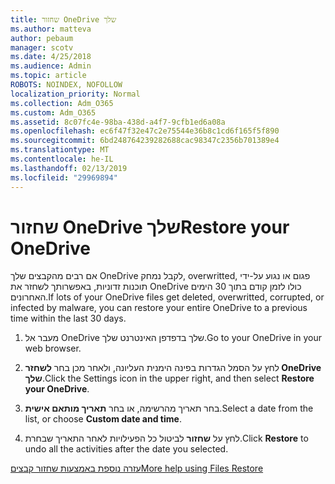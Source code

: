 ```yaml
---
title: שחזור OneDrive שלך
ms.author: matteva
author: pebaum
manager: scotv
ms.date: 4/25/2018
ms.audience: Admin
ms.topic: article
ROBOTS: NOINDEX, NOFOLLOW
localization_priority: Normal
ms.collection: Adm_O365
ms.custom: Adm_O365
ms.assetid: 8c07fc4e-98ba-438d-a4f7-9cfb1ed6a08a
ms.openlocfilehash: ec6f47f32e47c2e75544e36b8c1cd6f165f5f890
ms.sourcegitcommit: 6bd248764239282688cac98347c2356b701389e4
ms.translationtype: MT
ms.contentlocale: he-IL
ms.lasthandoff: 02/13/2019
ms.locfileid: "29969894"
---
```

# <a name="restore-your-onedrive"></a><span data-ttu-id="3e188-102">שחזור OneDrive שלך</span><span class="sxs-lookup"><span data-stu-id="3e188-102">Restore your OneDrive</span></span>

<span data-ttu-id="3e188-103">אם רבים מהקבצים שלך OneDrive לקבל נמחק, overwritted, פגום או נגוע על-ידי תוכנות זדוניות, באפשרותך לשחזר את OneDrive כולו לזמן קודם בתוך 30 הימים האחרונים.</span><span class="sxs-lookup"><span data-stu-id="3e188-103">If lots of your OneDrive files get deleted, overwritted, corrupted, or infected by malware, you can restore your entire OneDrive to a previous time within the last 30 days.</span></span>
  
1. <span data-ttu-id="3e188-104">מעבר אל OneDrive שלך בדפדפן האינטרנט שלך.</span><span class="sxs-lookup"><span data-stu-id="3e188-104">Go to your OneDrive in your web browser.</span></span>
    
2. <span data-ttu-id="3e188-105">לחץ על הסמל הגדרות בפינה הימנית העליונה, ולאחר מכן בחר **לשחזר OneDrive שלך**.</span><span class="sxs-lookup"><span data-stu-id="3e188-105">Click the Settings icon in the upper right, and then select **Restore your OneDrive**.</span></span>
    
3. <span data-ttu-id="3e188-106">בחר תאריך מהרשימה, או בחר **תאריך מותאם אישית**.</span><span class="sxs-lookup"><span data-stu-id="3e188-106">Select a date from the list, or choose **Custom date and time**.</span></span>
    
4. <span data-ttu-id="3e188-107">לחץ על **שחזור** לביטול כל הפעילויות לאחר התאריך שבחרת.</span><span class="sxs-lookup"><span data-stu-id="3e188-107">Click **Restore** to undo all the activities after the date you selected.</span></span> 
    
[<span data-ttu-id="3e188-108">עזרה נוספת באמצעות שחזור קבצים</span><span class="sxs-lookup"><span data-stu-id="3e188-108">More help using Files Restore</span></span>](https://go.microsoft.com/fwlink/?linkid=872874)
  


